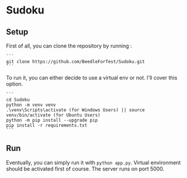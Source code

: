 # Sudoku

## Setup

First of all, you can clone the repository by running :

    ```
    git clone https://github.com/BeedleForTest/Sudoku.git
    ```

To run it, you can either decide to use a virtual env or not. I'll cover this option.

	```
    cd Sudoku
    python -m venv venv
    .\venv\Scripts\activate (for Windows Users) || source venv/bin/activate (for Ubuntu Users)
    python -m pip install --upgrade pip
    pip install -r requirements.txt
    ```

## Run

Eventually, you can simply run it with `python app.py`. Virtual environment should be activated first of course. The server runs on port 5000. 
